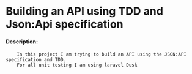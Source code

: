 # Building an API using TDD and Json:Api specification 

#### Description:
``` 
    In this project I am trying to build an API using the JSON:API specification and TDD. 
    For all unit testing I am using laravel Dusk
```
